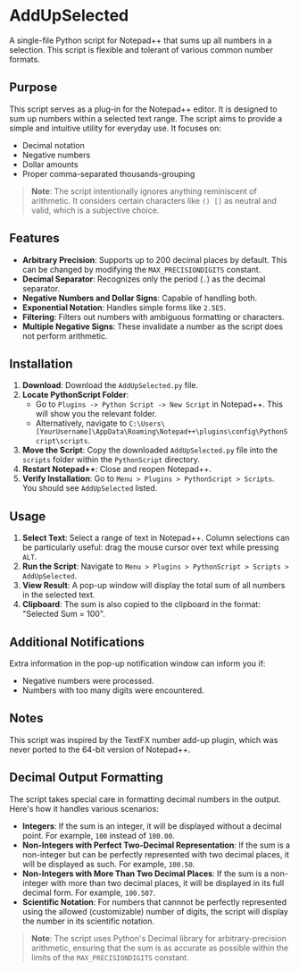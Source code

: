 # AddUpSelected

A single-file Python script for Notepad++ that sums up all numbers in a selection. This script is flexible and tolerant of various common number formats.

## Purpose

This script serves as a plug-in for the Notepad++ editor. It is designed to sum up numbers within a selected text range. The script aims to provide a simple and intuitive utility for everyday use. It focuses on:

- Decimal notation
- Negative numbers
- Dollar amounts
- Proper comma-separated thousands-grouping

> **Note**: The script intentionally ignores anything reminiscent of arithmetic. It considers certain characters like `() []` as neutral and valid, which is a subjective choice.

## Features

- **Arbitrary Precision**: Supports up to 200 decimal places by default. This can be changed by modifying the `MAX_PRECISIONDIGITS` constant.
- **Decimal Separator**: Recognizes only the period (`.`) as the decimal separator.
- **Negative Numbers and Dollar Signs**: Capable of handling both.
- **Exponential Notation**: Handles simple forms like `2.5E5`.
- **Filtering**: Filters out numbers with ambiguous formatting or characters.
- **Multiple Negative Signs**: These invalidate a number as the script does not perform arithmetic.

## Installation

1. **Download**: Download the `AddUpSelected.py` file.
2. **Locate PythonScript Folder**: 
    - Go to `Plugins -> Python Script -> New Script` in Notepad++. This will show you the relevant folder.
    - Alternatively, navigate to `C:\Users\[YourUsername]\AppData\Roaming\Notepad++\plugins\config\PythonScript\scripts`.
3. **Move the Script**: Copy the downloaded `AddUpSelected.py` file into the `scripts` folder within the `PythonScript` directory.
4. **Restart Notepad++**: Close and reopen Notepad++.
5. **Verify Installation**: Go to `Menu > Plugins > PythonScript > Scripts`. You should see `AddUpSelected` listed.

## Usage

1. **Select Text**: Select a range of text in Notepad++. Column selections can be particularly useful: drag the mouse cursor over text while pressing `ALT`.
2. **Run the Script**: Navigate to `Menu > Plugins > PythonScript > Scripts > AddUpSelected`.
3. **View Result**: A pop-up window will display the total sum of all numbers in the selected text.
4. **Clipboard**: The sum is also copied to the clipboard in the format: "Selected Sum = 100".

## Additional Notifications

Extra information in the pop-up notification window can inform you if:

- Negative numbers were processed.
- Numbers with too many digits were encountered.

## Notes

This script was inspired by the TextFX number add-up plugin, which was never ported to the 64-bit version of Notepad++.

## Decimal Output Formatting

The script takes special care in formatting decimal numbers in the output. Here's how it handles various scenarios:

- **Integers**: If the sum is an integer, it will be displayed without a decimal point. For example, `100` instead of `100.00`.
- **Non-Integers with Perfect Two-Decimal Representation**: If the sum is a non-integer but can be perfectly represented with two decimal places, it will be displayed as such. For example, `100.50`.
- **Non-Integers with More Than Two Decimal Places**: If the sum is a non-integer with more than two decimal places, it will be displayed in its full decimal form. For example, `100.507`.
- **Scientific Notation**: For numbers that cannnot be perfectly represented using the allowed (customizable) number of digits, the script will display the number in its scientific notation.

> **Note**: The script uses Python's Decimal library for arbitrary-precision arithmetic, ensuring that the sum is as accurate as possible within the limits of the `MAX_PRECISIONDIGITS` constant.


